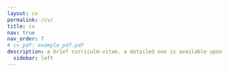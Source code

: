 ```yaml
---
layout: cv
permalink: /cv/
title: cv
nav: true
nav_order: 7
# cv_pdf: example_pdf.pdf
description: a brief curriculm-vitae. a detailed one is available upon reasonable request.
  sidebar: left
---
```


